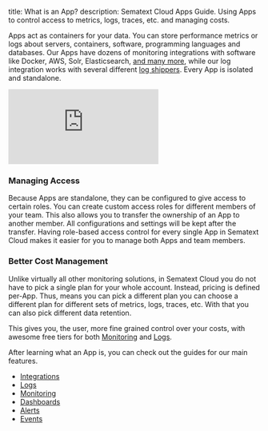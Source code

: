 title: What is an App?
description: Sematext Cloud Apps Guide. Using Apps to control access to metrics, logs, traces, etc. and managing costs.

Apps act as containers for your data. You can store performance
metrics or logs about servers, containers, software, programming
languages and databases. Our Apps have dozens of monitoring
integrations with software like Docker, AWS, Solr, Elasticsearch, [and
many more](https://sematext.com/docs/integration/), while our log
integration works with several different [log
shippers](https://sematext.com/docs/integration/#log-shippers). Every
App is isolated and standalone.

<div class="video_container">
<iframe src="https://www.youtube.com/embed/TR_qXdR8DVk" 
frameborder="0" allow="autoplay; encrypted-media" 
allowfullscreen class="video"></iframe>
</div>

### Managing Access

Because Apps are standalone, they can be configured to give access to
certain roles. You can create custom access roles for different
members of your team. This also allows you to transfer the ownership
of an App to another member. All configurations and settings will be
kept after the transfer. Having role-based access control for every
single App in Sematext Cloud makes it easier for you to manage both
Apps and team members.

### Better Cost Management

Unlike virtually all other monitoring solutions, in Sematext Cloud you
do not have to pick a single plan for your whole account.  Instead,
pricing is defined per-App.  Thus, means you can pick a different plan
you can choose a different plan for different sets of metrics, logs,
traces, etc.  With that you can also pick different data retention.

This gives you, the user, more fine grained control over your costs,
with awesome free tiers for both
[Monitoring](https://sematext.com/spm/pricing/) and
[Logs](https://sematext.com/logsene/pricing/).


After learning what an App is, you can check out the guides for our main features.

- [Integrations](/guide/integrations-guide/)
- [Logs](/logs/)
- [Monitoring](/monitoring/)
- [Dashboards](/guide/dashboards-guide/)
- [Alerts](/guide/alerts-guide/)
- [Events](/guide/events-guide/)
